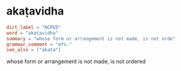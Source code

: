 # akaṭavidha

``` toml
dict_label = "NCPED"
word = "akaṭavidha"
summary = "whose form or arrangement is not made, is not orde"
grammar_comment = "mfn."
see_also = ["akaṭa"]
```

whose form or arrangement is not made, is not ordered


